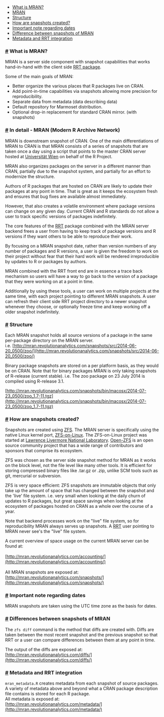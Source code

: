 * [What is MRAN?](#whatismran)
* [MRAN](#indetail)
* [Structure](#structure)
* [How are snapshots created?](#snapshots)
* [Important note regarding dates](#dates)
* [Difference between snapshots of MRAN](#diffsnaps)
* [Metadata and RRT integration](#metadatarrt)

### <a href="#whatismran" name="whatismran">#</a> What is MRAN?
MRAN is a server side component with snapshot capabilities that works hand-in-hand
with the client side [RRT package](http://revolutionanalytics.github.io/RRT).  

Some of the main goals of MRAN:
* Better organize the various places that R packages live on CRAN.
* Add point-in-time capabilities via snapshots allowing more precision for reproducibility.
* Separate data from metadata (data describing data)
* Default repository for Marmoset distribution.
* Optional drop-in replacement for standard CRAN mirror. (with snapshots)

### <a href="#indetail" name="indetail">#</a> In detail - MRAN (Modern R Archive Network)
MRAN is downstream snapshot of CRAN. One of the main differentiations of MRAN to CRAN
is that MRAN consists of a series of snapshots that are taken once a day using a
script that points to the master CRAN server hosted at [Universität Wien](http://www.univie.ac.at/en)
on behalf of the R Project.

MRAN also organizes packages on the server in a different manner than CRAN, partially
due to the snapshot system, and partially for an effort to modernize the structure.

Authors of R packages that are hosted on CRAN are likely to update their packages at any point in time.
That is great as it keeps the ecosystem fresh and ensures that bug fixes are available almost
immediately.

However, that also creates a volatile environment where package versions can change
on any given day. Current CRAN and R standards do not allow a user to track specific
versions of packages indefinitely.

The core features of the [RRT](http://revolutionanalytics.github.io/RRT) package
combined with the MRAN server backend frees a user from having to keep track of
package versions and R versions if they want others to be able to reproduce their work.

By focusing on a MRAN snapshot date, rather than version numbers of any number
of packages and R versions, a user is given the freedom to work on their project
without fear that their hard work will be rendered irreproducible by updates to
R or packages by authors.

MRAN combined with the RRT front end are in essence a trace back mechanism
so users will have a way to go back to the version of a package that they were
working on at a point in time.

Additionally by using these tools, a user can work on multiple projects at the
same time, with each project pointing to different MRAN snapshots. A user can
refresh their client side RRT project directory to a newer snapshot whenever they
choose, or optionally freeze time and keep working off a older snapshot indefinitely.


### <a href="#structure">#</a> Structure

Each MRAN snapshot holds all source versions of a package in the same
per-package directory on the MRAN server.  
i.e. [http://mran.revolutionanalytics.com/snapshots/src/2014-06-20_0500/zoo/](http://mran.revolutionanalytics.com/snapshots/src/2014-06-20_0500/zoo/)

Binary package snapshots are stored on a per platform basis, as they would be on CRAN.
Note that for binary packages MRAN is only taking snapshots of R-release (current stable).
i.e. The zoo package on 23 July 2014 is compiled using R-release 3.1.  

[http://mran.revolutionanalytics.com/snapshots/bin/macosx/2014-07-23_0500/zoo_1.7-11.tgz](http://mran.revolutionanalytics.com/snapshots/bin/macosx/2014-07-23_0500/zoo_1.7-11.tgz)


### <a href="#snapshots" name="snapshots">#</a> How are snapshots created?
Snapshots are created using [ZFS](http://open-zfs.org/wiki/Main_Page).
The MRAN server is specifically using the native Linux kernel port, [ZFS-on-Linux](http://zfsonlinux.org/).
The ZFS-on-Linux project was started at [Lawrence Livermore National Laboratory](https://www.llnl.gov/).
[Open-ZFS](http://open-zfs.org/wiki/Main_Page) is an open source community project that
has a wide range of contributors and sponsors that comprise its ecosystem.

ZFS was chosen as the server side snapshot method for MRAN as it works on the block level,
not the file level like many other tools. It is efficient for storing compressed binary
files like .tar.gz or .zip, unlike SCM tools such as git, mercurial or subversion.

ZFS is very space efficient: ZFS snapshots are immutable objects that only take up the amount of
space that has changed between the snapshot and the 'live' file system. i.e.
very small when looking at the daily churn of updates to R packages, but great space
savings when looking at the ecosystem of packages hosted on CRAN as a whole
over the course of a year.  

Note that backend processes work on the "live" file system, so for reproducibility MRAN always
serves up snapshots. A [RRT](http://revolutionanalytics.github.io/RRT) user pointing to MRAN never
see's the "live" file system.

A current overview of space usage on the current MRAN server can be found at:  
<br/>
[http://mran.revolutionanalytics.com/accounting/](http://mran.revolutionanalytics.com/accounting/)  
<br/>
All MRAN snapshots are exposed at:  
[http://mran.revolutionanalytics.com/snapshots/](http://mran.revolutionanalytics.com/snapshots/)


### <a href="#dates" name="dates">#</a> Important note regarding dates
MRAN snapshots are taken using the UTC time zone as the basis for dates.


### <a href="#diffsnaps" name="diffsnaps">#</a> Differences between snapshots of MRAN

The `zfs diff` command is the method that diffs are created with.
Diffs are taken between the most recent snapshot and the previous
snapshot so that RRT or a user can compare differences between them
at any point in time.

The output of the diffs are exposed at:  
[http://mran.revolutionanalytics.com/diffs/](http://mran.revolutionanalytics.com/diffs/)

### <a href="#metadatarrt" name="metadatarrt">#</a> Metadata and RRT integration

`mran_metadata.R` creates metadata from each snapshot of source packages.
A variety of metadata above and beyond what a CRAN package description file contains is stored for each R package.  
All metadata is exposed at:  
[http://mran.revolutionanalytics.com/metadata/](http://mran.revolutionanalytics.com/metadata/)
